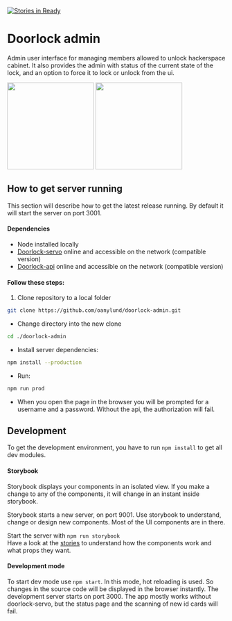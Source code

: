 [![Stories in Ready](https://badge.waffle.io/fredeil/doorlock-admin.png?label=ready&title=Ready)](https://waffle.io/fredeil/doorlock-admin?utm_source=badge)
# Doorlock admin

Admin user interface for managing members allowed to unlock hackerspace cabinet.
It also provides the admin with status of the current state of the lock, and an option to force it to lock or unlock from the ui.

<img src=/docs/images/ChangeMember.gif width=200/>
<img src=/docs/images/LockStatus.gif width=200/>



## How to get server running

This section will describe how to get the latest release running. By default it will start the server on port 3001.

#### Dependencies
- Node installed locally
- [Doorlock-servo](../doorlock-servo/) online and accessible on the network (compatible version)
- [Doorlock-api](../doorlock-api/) online and accessible on the network (compatible version)

#### Follow these steps:
1. Clone repository to a local folder
```bash
git clone https://github.com/oanylund/doorlock-admin.git
```
- Change directory into the new clone
```bash
cd ./doorlock-admin
```
- Install server dependencies:
```bash
npm install --production
```
- Run:
```bash
npm run prod
```
- When you open the page in the browser you will be prompted for a username and a password. Without the api, the authorization will fail.

## Development

To get the development environment, you have to run `npm install` to get all dev modules.

#### Storybook
Storybook displays your components in an isolated view.
If you make a change to any of the components, it will change in an instant inside storybook.

Storybook starts a new server, on port 9001.
Use storybook to understand, change or design new components. Most of the UI components are in there.

Start the server with `npm run storybook`  
Have a look at the [stories](./src/components/.stories) to understand how the components work and what props they want.
#### Development mode
To start dev mode use `npm start`.
In this mode, hot reloading is used. So changes in the source code will be displayed in the browser instantly. The development server starts on port 3000. The app mostly works without doorlock-servo, but the status page and the scanning of new id cards will fail.
